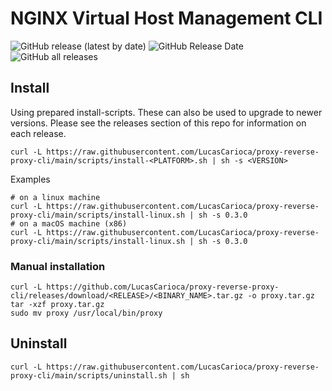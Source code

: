 # NGINX Virtual Host Management CLI
![GitHub release (latest by date)](https://img.shields.io/github/v/release/LucasCarioca/nginx-virtual-host-cli)
![GitHub Release Date](https://img.shields.io/github/release-date/LucasCarioca/nginx-virtual-host-cli)
![GitHub all releases](https://img.shields.io/github/downloads/LucasCarioca/nginx-virtual-host-cli/total)
## Install
Using prepared install-scripts. These can also be used to upgrade to newer versions. Please see the releases section of this repo for information on each release.
```shell
curl -L https://raw.githubusercontent.com/LucasCarioca/proxy-reverse-proxy-cli/main/scripts/install-<PLATFORM>.sh | sh -s <VERSION>
```
Examples 
```shell
# on a linux machine
curl -L https://raw.githubusercontent.com/LucasCarioca/proxy-reverse-proxy-cli/main/scripts/install-linux.sh | sh -s 0.3.0
# on a macOS machine (x86)
curl -L https://raw.githubusercontent.com/LucasCarioca/proxy-reverse-proxy-cli/main/scripts/install-linux.sh | sh -s 0.3.0
```

### Manual installation
```shell
curl -L https://github.com/LucasCarioca/proxy-reverse-proxy-cli/releases/download/<RELEASE>/<BINARY_NAME>.tar.gz -o proxy.tar.gz
tar -xzf proxy.tar.gz
sudo mv proxy /usr/local/bin/proxy
```

## Uninstall 
```shell
curl -L https://raw.githubusercontent.com/LucasCarioca/proxy-reverse-proxy-cli/main/scripts/uninstall.sh | sh
```




